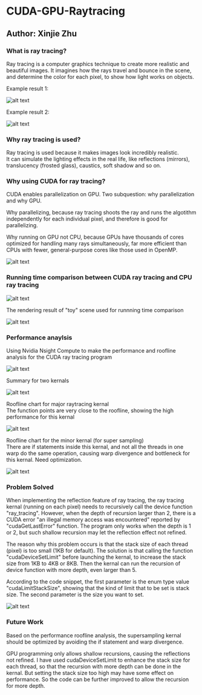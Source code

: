 # CUDA-GPU-Raytracing
## Author: Xinjie Zhu

### What is ray tracing?
Ray tracing is a computer graphics technique to create more realistic and beautiful images.
It imagines how the rays travel and bounce in the scene, and determine the color for each pixel, to show how light works on objects.

Example result 1:

![alt text](./picturesForReadMe/SIGGRAPH.jpg) <br />

Example result 2:

![alt text](./picturesForReadMe/spheres2.jpg) <br />

### Why ray tracing is used?
Ray tracing is used because it makes images look incredibly realistic.<br />
It can simulate the lighting effects in the real life, like reflections (mirrors), translucency (frosted glass), caustics, soft shadow and so on.<br />

### Why using CUDA for ray tracing?
CUDA enables parallelization on GPU. Two subquestion: why parallelization and why GPU. <br />

Why parallelizing, because ray tracing shoots the ray and runs the algotithm independently for each individual pixel, and therefore is good for parallelizing.<br />

Why running on GPU not CPU, because GPUs have thousands of cores optimized for handling many rays simultaneously, far more efficient than CPUs with fewer, general-purpose cores like those used in OpenMP.<br />

![alt text](./picturesForReadMe/Nvidia_CUDA_Logo.jpg)

### Running time comparison between CUDA ray tracing and CPU ray tracing

![alt text](./picturesForReadMe/Comparison1.png)

The rendering result of "toy" scene used for runnning time comparison

![alt text](./picturesForReadMe/newToy.jpg)

### Performance anaylsis
Using Nvidia Nsight Compute to make the performance and roofline analysis for the CUDA ray tracing program <br />


![alt text](./picturesForReadMe/nsight-compute.png) <br />


Summary for two kernals

![alt text](./picturesForReadMe/NsightReportSummary.png)

Roofline chart for major raytracing kernal <br />
The function points are very close to the roofline, showing the high performance for this kernal

![alt text](./picturesForReadMe/NsightReportDetail.png)

Roofline chart for the minor kernal (for super sampling) <br />
There are if statements inside this kernal, and not all the threads in one warp do the same operation, causing warp divergence and bottleneck for this kernal. Need optimization.

![alt text](./picturesForReadMe/NsightReportDetail2.png)

### Problem Solved
When implementing the reflection feature of ray tracing, the ray tracing kernal (running on each pixel) needs to recursively call the device function "ray_tracing". However, when the depth of recursion larger than 2, there is a CUDA error "an illegal memory access was encountered" reported by "cudaGetLastError" function. The program only works when the depth is 1 or 2, but such shallow recursion may let the reflection effect not refined.<br />

The reason why this problem occurs is that the stack size of each thread (pixel) is too small (1KB for default). The solution is that calling the function "cudaDeviceSetLimit" before launching the kernal, to increase the stack size from 1KB to 4KB or 8KB. Then the kernal can run the recursion of device function with more depth, even larger than 5. <br />

According to the code snippet, the first parameter is the enum type value "cudaLimitStackSize", showing that the kind of limit that to be set is stack size. The second parameter is the size you want to set. 
<br />

![alt text](./picturesForReadMe/codeSnippet.jpg)



### Future Work
Based on the performance roofline analysis, the supersampling kernal should be optimized by avoiding the if statement and warp divergence.<br />

GPU programming only allows shallow recursions, causing the reflections not refined. I have used cudaDeviceSetLimit to enhance the stack size for each thread, so that the recursion with more depth can be done in the kernal.
But setting the stack size too high may have some effect on performance. So the code can be further improved to allow the recursion for more depth.<br />